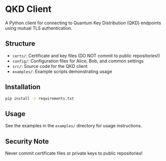 # QKD Client

A Python client for connecting to Quantum Key Distribution (QKD) endpoints using mutual TLS authentication.

## Structure

- `certs/`: Certificate and key files (DO NOT commit to public repositories!)
- `config/`: Configuration files for Alice, Bob, and common settings
- `src/`: Source code for the QKD client
- `examples/`: Example scripts demonstrating usage

## Installation

```bash
pip install -r requirements.txt
```

## Usage

See the examples in the `examples/` directory for usage instructions.

## Security Note

Never commit certificate files or private keys to public repositories!